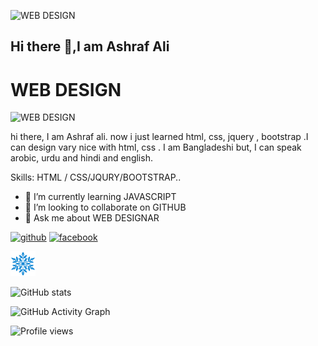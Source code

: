 ![WEB DESIGN](https://scontent.fdac34-1.fna.fbcdn.net/v/t39.30808-6/296670789_760424731866803_3424271353896936469_n.jpg?stp=dst-jpg_p180x540&_nc_cat=111&ccb=1-7&_nc_sid=e3f864&_nc_eui2=AeF3eDCeyPmI4ZqAr5evu9ZeOsnMAtGkAoY6ycwC0aQChlxymhkTsd546SipqzUCJoU9GIuuXE8br6Ri8usel62x&_nc_ohc=0IkyYjFXwk4AX_NZcVS&_nc_zt=23&_nc_ht=scontent.fdac34-1.fna&oh=00_AT-P6ib81LttdjH2enXw5TWiLj5NW7BUcV6X0blhoZqMFA&oe=62ECADA2)
## Hi there 👋,I am Ashraf Ali
# WEB DESIGN
![WEB DESIGN](https://scontent.fdac34-1.fna.fbcdn.net/v/t39.30808-6/296670789_760424731866803_3424271353896936469_n.jpg?stp=dst-jpg_p180x540&_nc_cat=111&ccb=1-7&_nc_sid=e3f864&_nc_eui2=AeF3eDCeyPmI4ZqAr5evu9ZeOsnMAtGkAoY6ycwC0aQChlxymhkTsd546SipqzUCJoU9GIuuXE8br6Ri8usel62x&_nc_ohc=0IkyYjFXwk4AX_NZcVS&_nc_zt=23&_nc_ht=scontent.fdac34-1.fna&oh=00_AT-P6ib81LttdjH2enXw5TWiLj5NW7BUcV6X0blhoZqMFA&oe=62ECADA2)

hi there,  I am Ashraf ali. now i just learned html, css,  jquery , bootstrap .I can design vary nice with html, css . I am Bangladeshi but, I can speak arobic,  urdu and hindi and english.

Skills:  HTML / CSS/JQURY/BOOTSTRAP..


- 🌱 I’m currently learning JAVASCRIPT 
- 👯 I’m looking to collaborate on GITHUB 
- 💬 Ask me about WEB DESIGNAR 


[<img src='https://cdn.jsdelivr.net/npm/simple-icons@3.0.1/icons/github.svg' alt='github' height='40'>](https://github.com/Ashraf)  [<img src='https://cdn.jsdelivr.net/npm/simple-icons@3.0.1/icons/facebook.svg' alt='facebook' height='40'>](https://www.facebook.com/https://web.facebook.com/PAPONAKONDH)  

<a href='https://archiveprogram.github.com/'><img src='https://raw.githubusercontent.com/acervenky/animated-github-badges/master/assets/acbadge.gif' width='40' height='40'></a> 

![GitHub stats](https://github-readme-stats.vercel.app/api?username=Ashraf&show_icons=true)  

![GitHub Activity Graph](https://activity-graph.herokuapp.com/graph?username=Ashraf)  

![Profile views](https://gpvc.arturio.dev/Ashraf)  
